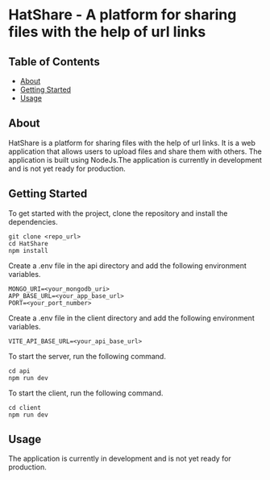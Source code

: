 # HatShare - A platform for sharing files with the help of url links

## Table of Contents
- [About](#about)
- [Getting Started](#getting_started)
- [Usage](#usage)

## About <a name = "about"></a>
HatShare is a platform for sharing files with the help of url links. It is a web application that allows users to upload files and share them with others. The application is built using NodeJs.The application is currently in development and is not yet ready for production.

## Getting Started <a name = "getting_started"></a>
To get started with the project, clone the repository and install the dependencies.
```
git clone <repo_url>
cd HatShare
npm install
```
Create a .env file in the api directory and add the following environment variables.
```
MONGO_URI=<your_mongodb_uri>
APP_BASE_URL=<your_app_base_url>
PORT=<your_port_number>
```

Create a .env file in the client directory and add the following environment variables.

```
VITE_API_BASE_URL=<your_api_base_url>
```

To start the server, run the following command.
```
cd api
npm run dev
```
To start the client, run the following command.
```
cd client
npm run dev
```
## Usage <a name = "usage"></a>
The application is currently in development and is not yet ready for production.